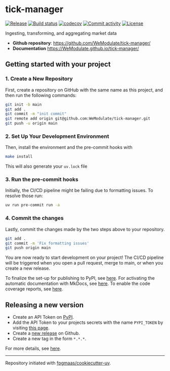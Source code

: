 # tick-manager


[![Release](https://img.shields.io/github/v/release/WeModulate/tick-manager)](https://img.shields.io/github/v/release/WeModulate/tick-manager)
[![Build status](https://img.shields.io/github/actions/workflow/status/WeModulate/tick-manager/main.yml?branch=main)](https://github.com/WeModulate/tick-manager/actions/workflows/main.yml?query=branch%3Amain)
[![codecov](https://codecov.io/gh/WeModulate/tick-manager/branch/main/graph/badge.svg)](https://codecov.io/gh/WeModulate/tick-manager)
[![Commit activity](https://img.shields.io/github/commit-activity/m/WeModulate/tick-manager)](https://img.shields.io/github/commit-activity/m/WeModulate/tick-manager)
[![License](https://img.shields.io/github/license/WeModulate/tick-manager)](https://img.shields.io/github/license/WeModulate/tick-manager)

Ingesting, transforming, and aggregating market data

- **Github repository**: <https://github.com/WeModulate/tick-manager/>
- **Documentation** <https://WeModulate.github.io/tick-manager/>

## Getting started with your project

### 1. Create a New Repository

First, create a repository on GitHub with the same name as this project, and then run the following commands:

```bash
git init -b main
git add .
git commit -m "init commit"
git remote add origin git@github.com:WeModulate/tick-manager.git
git push -u origin main
```

### 2. Set Up Your Development Environment

Then, install the environment and the pre-commit hooks with

```bash
make install
```

This will also generate your `uv.lock` file

### 3. Run the pre-commit hooks

Initially, the CI/CD pipeline might be failing due to formatting issues. To resolve those run:

```bash
uv run pre-commit run -a
```

### 4. Commit the changes

Lastly, commit the changes made by the two steps above to your repository.

```bash
git add .
git commit -m 'Fix formatting issues'
git push origin main
```

You are now ready to start development on your project!
The CI/CD pipeline will be triggered when you open a pull request, merge to main, or when you create a new release.

To finalize the set-up for publishing to PyPI, see [here](https://fpgmaas.github.io/cookiecutter-uv/features/publishing/#set-up-for-pypi).
For activating the automatic documentation with MkDocs, see [here](https://fpgmaas.github.io/cookiecutter-uv/features/mkdocs/#enabling-the-documentation-on-github).
To enable the code coverage reports, see [here](https://fpgmaas.github.io/cookiecutter-uv/features/codecov/).

## Releasing a new version

- Create an API Token on [PyPI](https://pypi.org/).
- Add the API Token to your projects secrets with the name `PYPI_TOKEN` by visiting [this page](https://github.com/WeModulate/tick-manager/settings/secrets/actions/new).
- Create a [new release](https://github.com/WeModulate/tick-manager/releases/new) on Github.
- Create a new tag in the form `*.*.*`.

For more details, see [here](https://fpgmaas.github.io/cookiecutter-uv/features/cicd/#how-to-trigger-a-release).

---

Repository initiated with [fpgmaas/cookiecutter-uv](https://github.com/fpgmaas/cookiecutter-uv).
